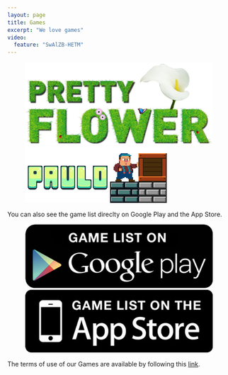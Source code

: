 ```yaml
---
layout: page
title: Games
excerpt: "We love games"
video:
  feature: "SwAlZB-HETM"
---
```


<figure class="half">
<a href="/games/pretty-flower"><img src="/images/pretty-flower/title.jpg" alt="image"></a>
<a href="/games/paulo"><img src="/images/paulo/title.png" alt="image"></a>
</figure>

You can also see the game list direclty on Google Play and the App Store.

<figure class="half">
<a href="https://play.google.com/store/search?q=pub:Aurelien+Drouet" target="_blank">
	<img src="/images/googleplay_game_list.jpg" alt="Get it on Google Play" />
</a>
<a href="https://itunes.apple.com/us/artist/aurelien-drouet/id959966565" target="_blank">
	<img src="/images/appstore_game_list.jpg" alt="Available on the App Store" />
</a>
</figure>

The terms of use of our Games are available by following this [link](/games/terms).
